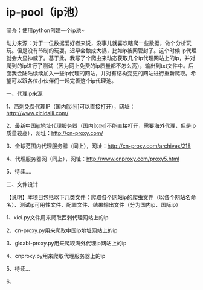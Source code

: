 # ip-pool（ip池）

简介：使用python创建一个ip池~

动力来源：对于一位数据爱好者来说，没事儿就喜欢瞎爬一些数据，做个分析玩玩。但是没有节制的玩耍，迟早会酿成大祸，比如ip被网管封了。这个时候
ip代理就会大显神威了。基于此，我写了个爬虫来动态获取几个ip代理网站上的ip，并对爬到的ip进行了测试（因为网上免费的ip质量都不怎么高），输出到txt文件中。后面我会陆陆续续加入一些ip代理的网站，并对有结构变更的网站进行重新爬取。希望可以跟各位小伙伴们一起完善这个ip代理池。

一、代理ip来源

1、西刺免费代理IP（国内[🇨🇳]可以直接打开），网址：http://www.xicidaili.com/

2、最新中国ip地址代理服务器（国内[🇨🇳]不能直接打开，需要海外代理，但是ip质量较高），网址：http://cn-proxy.com/

3、全球范围内代理服务器（同上），网址：http://cn-proxy.com/archives/218

4、代理服务器网（同上），网址：http://www.cnproxy.com/proxy5.html

5、待续....

二、文件设计

【说明】本项目包括以下几类文件：爬取各个网站ip的爬虫文件（以各个网站名命名）、测试ip可用性文件、配置文件、结果输出文件（分为国内ip、国际ip）

1、xici.py文件用来爬取西刺代理网站上的ip

2、cn-proxy.py用来爬取中国ip地址网站上的ip

3、gloabl-proxy.py用来爬取海外代理ip网站上的ip

4、cnproxy.py用来爬取代理服务器上的ip

5、待续...

6、